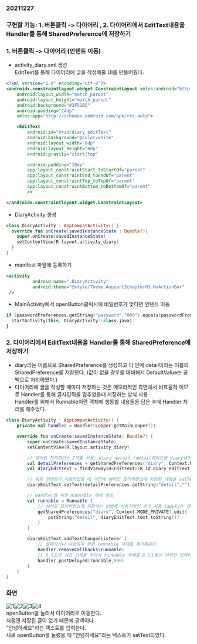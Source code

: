 ### 20211227  

### 구현할 기능: 1. 버튼클릭 -> 다이어리 , 2. 다이어리에서 EditText내용을 Handler를 통해 SharedPreference에 저장하기  

### 1. 버튼클릭 -> 다이어리 (인텐트 이동)  
- activity_diary.xml 생성  
EditText를 통해 다이어리에 글을 작성해줄 UI를 만들어줬다.  
```xml
<?xml version="1.0" encoding="utf-8"?>
<androidx.constraintlayout.widget.ConstraintLayout xmlns:android="http://schemas.android.com/apk/res/android"
    android:layout_width="match_parent"
    android:layout_height="match_parent"
    android:background="#3F51B5"
    android:padding="24dp"
    xmlns:app="http://schemas.android.com/apk/res-auto">

    <EditText
        android:id="@+id/diary_editText"
        android:background="@color/white"
        android:layout_width="0dp"
        android:layout_height="0dp"
        android:gravity="start|top"

        android:padding="10dp"
        app:layout_constraintStart_toStartOf="parent"
        app:layout_constraintEnd_toEndOf="parent"
        app:layout_constraintTop_toTopOf="parent"
        app:layout_constraintBottom_toBottomOf="parent"
        />

</androidx.constraintlayout.widget.ConstraintLayout>
```

- DiaryActivity 생성  
```kotlin
class DiaryActivity : AppCompatActivity() {
  override fun onCreate(savedInstanceState : Bundle?){
    super.onCreate(savedInstanceState)
    setContentView(R.layout.activity_diary)
  }
}
```  

- manifest 파일에 등록하기  
```xml
<activity
          android:name=".DiaryActivity"
          android:theme="@style/Theme.Aoppart2chapter03.NoActionBar"
 />
```

- MainActivity에서 openButton클릭시에 비밀번호가 맞다면 인텐트 이동  
```kotlin
if (passwordPreferences.getString("password","000").equals(passwordFromUser)){
  startActivity(this, DiaryActivity::class.java)
}
```  

### 2. 다이어리에서 EditText내용을 Handler를 통해 SharedPreference에 저장하기  
- diary라는 이름으로 SharedPreference를 생성하고 이 안에 detail이라는 이름의 SharedPreference를 저장한다. (값이 없을 경우를 대비해서 DefaultValue는 공백으로 처리하였다.)  
- 다이어리에 글을 작성할 때마다 저장하는 것은 메모리적인 측면에서 비효율적 이므로 Handler를 통해 글자입력을 멈추었을때 저장하는 방식 사용  
Handler를 위해서 Runnable이란 객체에 행동할 내용들을 담은 후에 Handler 처리를 해주었다. 
```kotlin
class DiaryActivity : AppCompatActivity() {
    private val handler = Handler(Looper.getMainLooper())

    override fun onCreate(savedInstanceState: Bundle?) {
        super.onCreate(savedInstanceState)
        setContentView(R.layout.activity_diary)

        // 쉐어드 프리퍼런스 2개를 사용: diary detail (detail쉐어드를 diary쉐어드에 저장해준다.)
        val detailPreferences = getSharedPreferences("diary", Context.MODE_PRIVATE)
        val diaryEditText = findViewById<EditText>(R.id.diary_editText)

        // 처음 인텐트가 이동되었을 때 이전에 쉐어드 프리퍼런스에 저장된 내용을 setText 해준다. (값이 없다면 공백처리)
        diaryEditText.setText(detailPreferences.getString("detail",""))

        // Handler를 위한 Runnable 객체 생성
        val runnable = Runnable {
            // 쉐어드 프리퍼런스에 저장하는 방법중 비동기적인 방식 사용 (apply는 생략되어있다.)
            getSharedPreferences("diary", Context.MODE_PRIVATE).edit{
                putString("detail", diaryEditText.text.toString())
            }
        }

        diaryEditText.addTextChangedListener {
            // 실패하거나 사용하지 못한 runnable 객체를 제거해준다.
            handler.removeCallbacks(runnable)
            // 0.5초의 시간 간격을 두어서 runnable 객체를 0.5초동안 아무런 입력이 없을때 실행해준다.
            handler.postDelayed(runnable,500)
        }
    }
}
```  

### 화면  
![1](https://user-images.githubusercontent.com/59447235/147474926-42de5dc0-ad3c-4dc3-9577-964499fcd0a3.jpg)![2](https://user-images.githubusercontent.com/59447235/147474943-e429aa0f-6282-4640-8586-30c418df45f3.jpg)![3](https://user-images.githubusercontent.com/59447235/147474949-85dea2d1-9fa6-408a-9cbb-75c7e95f3bfa.jpg)![4](https://user-images.githubusercontent.com/59447235/147474954-41b7f0e5-5215-4ce2-a0be-bd6cf2317c5a.jpg)  
openButton을 눌러서 다이어리로 이동한다.  
처음엔 저장된 글이 없기 때문에 공백이다.  
"안녕하세요"라는 텍스트를 입력한다.  
새로 openButton을 눌렀을 때 "안녕하세요"라는 텍스트가 setText되었다.

